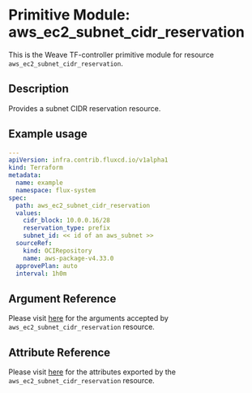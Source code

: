 
# Primitive Module: aws_ec2_subnet_cidr_reservation

This is the Weave TF-controller primitive module for resource `aws_ec2_subnet_cidr_reservation`.

## Description

Provides a subnet CIDR reservation resource.

## Example usage

```yaml
---
apiVersion: infra.contrib.fluxcd.io/v1alpha1
kind: Terraform
metadata:
  name: example
  namespace: flux-system
spec:
  path: aws_ec2_subnet_cidr_reservation
  values:
    cidr_block: 10.0.0.16/28
    reservation_type: prefix
    subnet_id: << id of an aws_subnet >>
  sourceRef:
    kind: OCIRepository
    name: aws-package-v4.33.0
  approvePlan: auto
  interval: 1h0m
```

## Argument Reference

Please visit [here](https://registry.terraform.io/providers/hashicorp/aws/4.33.0/docs/resources/iam_policy#argument-reference) for the arguments accepted by `aws_ec2_subnet_cidr_reservation` resource.

## Attribute Reference

Please visit [here](https://registry.terraform.io/providers/hashicorp/aws/4.33.0/docs/resources/iam_policy#attributes-reference) for the attributes exported by the `aws_ec2_subnet_cidr_reservation` resource.
